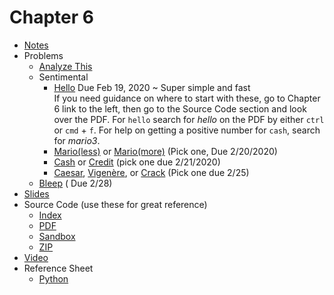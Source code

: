 # Chapter 6

* [Notes](notes)
* Problems
  * [Analyze This](https://docs.cs50.net/2019/ap/problems/analyze/analyze.html)
  * Sentimental
    * [Hello](https://docs.cs50.net/2019/ap/problems/sentimental/hello/hello.html) Due Feb 19, 2020 ~ Super simple and fast
  <br />If you need guidance on where to start with these, go to Chapter 6 link to the left, then go to the Source Code section and look over the PDF. For <code class="language-plaintext highlighter-rouge">hello</code> search for <em>hello</em> on the PDF by either <code class="language-plaintext highlighter-rouge">ctrl</code> or <code class="language-plaintext highlighter-rouge">cmd</code> + <code class="language-plaintext highlighter-rouge">f</code>. For help on getting a positive number for <code class="language-plaintext highlighter-rouge">cash</code>, search for <em>mario3</em>.
    * [Mario(less)](https://docs.cs50.net/2019/ap/problems/sentimental/mario/less/mario.html) or [Mario(more)](https://docs.cs50.net/2019/ap/problems/sentimental/mario/more/sentimental.html) (Pick one, Due 2/20/2020)
    * [Cash](https://docs.cs50.net/2019/ap/problems/sentimental/cash/cash.html) or [Credit](https://docs.cs50.net/2019/ap/problems/sentimental/credit/credit.html) (pick one due 2/21/2020)
    * [Caesar](https://docs.cs50.net/2019/ap/problems/sentimental/caesar/caesar.html), [Vigenère](https://docs.cs50.net/2019/ap/problems/sentimental/vigenere/vigenere.html), or [Crack](https://docs.cs50.net/2019/ap/problems/sentimental/crack/crack.html) (Pick one due 2/25)
  * [Bleep](https://docs.cs50.net/2019/ap/problems/bleep/bleep.html) ( Due 2/28)
* [Slides](https://cdn.cs50.net/2018/fall/lectures/6/lecture6.pdf)
* Source Code (use these for great reference)
  * [Index](https://cdn.cs50.net/2018/fall/lectures/6/src6/)
  * [PDF](https://cdn.cs50.net/2018/fall/lectures/6/src6.pdf)
  * [Sandbox](https://sandbox.cs50.io/bf2e6473-45bc-4ac4-bee2-7cd9b89aa6a8)
  * [ZIP](https://cdn.cs50.net/2018/fall/lectures/6/src6.zip)
* [Video](https://video.cs50.net/2018/fall/lectures/6)
* Reference Sheet
  * [Python](https://ap.cs50.school/assets/pdfs/python.pdf)
